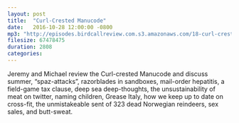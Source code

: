 ```yaml
---
layout: post
title:  "Curl-Crested Manucode"
date:   2016-10-28 12:00:00 -0800
mp3: "http://episodes.birdcallreview.com.s3.amazonaws.com/18-curl-crested-manucode.mp3"
filesize: 67478475
duration: 2808
categories:
---
```


Jeremy and Michael review the Curl-crested Manucode and discuss summer, “spaz-attacks”, razorblades in sandboxes, mail-order hepatitis, a field-game tax clause, deep sea deep-thoughts, the unsustainability of meat on twitter, naming children, Grease Italy, how we keep up to date on cross-fit, the unmistakeable sent of 323 dead Norwegian reindeers, sex sales, and butt-sweat.
